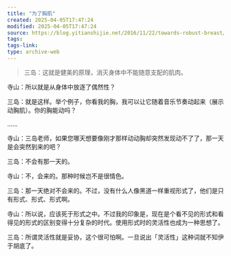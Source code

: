 ```yaml
---
title: "为了胸肌"
created: 2025-04-05T17:47:24
modified: 2025-04-05T17:47:24
source: https://blog.yitianshijie.net/2016/11/22/towards-robust-breast/
tags:
tags-link:
type: archive-web
---
```

> 三岛：这就是健美的原理，消灭身体中不能随意支配的肌肉。

寺山：所以就是从身体中放逐了偶然性？

三岛：就是这样。举个例子，你看我的胸，我可以让它随着音乐节奏动起来（展示动胸肌）。你的胸能动吗？

……

寺山：三岛老师，如果您哪天想要像刚才那样动动胸却突然发现动不了了，那一天是会突然到来的吧？

三岛：不会有那一天的。

寺山：不，会来的。那种时候岂不是很情色。

三岛：那一天绝对不会来的。不过，没有什么人像黑道一样重视形式了，他们是只有形式、形式、形式啊。

寺山：所以说，应该死于形式之中。不过我的印象是，现在是个看不见的形式和看得见的形式的区别变得十分复杂的时代。使用形式时的灵活性也成为一种思想了。

三岛：所谓灵活性就是妥协，这个很可怕啊。一旦说出「灵活性」这种词就不知伊于胡底了。